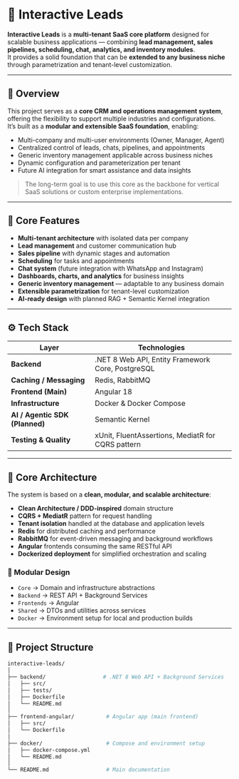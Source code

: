 # 🚀 Interactive Leads

**Interactive Leads** is a **multi-tenant SaaS core platform** designed for scalable business applications — combining **lead management, sales pipelines, scheduling, chat, analytics, and inventory modules**.  
It provides a solid foundation that can be **extended to any business niche** through parametrization and tenant-level customization.

---

## 🧭 Overview

This project serves as a **core CRM and operations management system**, offering the flexibility to support multiple industries and configurations.  
It’s built as a **modular and extensible SaaS foundation**, enabling:

- Multi-company and multi-user environments (Owner, Manager, Agent)  
- Centralized control of leads, chats, pipelines, and appointments  
- Generic inventory management applicable across business niches  
- Dynamic configuration and parameterization per tenant  
- Future AI integration for smart assistance and data insights  

> The long-term goal is to use this core as the backbone for vertical SaaS solutions or custom enterprise implementations.

---

## 🧠 Core Features

- **Multi-tenant architecture** with isolated data per company  
- **Lead management** and customer communication hub  
- **Sales pipeline** with dynamic stages and automation  
- **Scheduling** for tasks and appointments  
- **Chat system** (future integration with WhatsApp and Instagram)  
- **Dashboards, charts, and analytics** for business insights  
- **Generic inventory management** — adaptable to any business domain  
- **Extensible parametrization** for tenant-level customization  
- **AI-ready design** with planned RAG + Semantic Kernel integration  

---

## ⚙️ Tech Stack

| Layer | Technologies |
|-------|---------------|
| **Backend** | .NET 8 Web API, Entity Framework Core, PostgreSQL |
| **Caching / Messaging** | Redis, RabbitMQ |
| **Frontend (Main)** | Angular 18 |
| **Infrastructure** | Docker & Docker Compose |
| **AI / Agentic SDK (Planned)** | Semantic Kernel |
| **Testing & Quality** | xUnit, FluentAssertions, MediatR for CQRS pattern |

---

## 🧱 Core Architecture

The system is based on a **clean, modular, and scalable architecture**:

- **Clean Architecture / DDD-inspired** domain structure  
- **CQRS + MediatR** pattern for request handling  
- **Tenant isolation** handled at the database and application levels  
- **Redis** for distributed caching and performance  
- **RabbitMQ** for event-driven messaging and background workflows  
- **Angular** frontends consuming the same RESTful API  
- **Dockerized deployment** for simplified orchestration and scaling  

### 🧩 Modular Design
- `Core` → Domain and infrastructure abstractions  
- `Backend` → REST API + Background Services  
- `Frontends` → Angular
- `Shared` → DTOs and utilities across services  
- `Docker` → Environment setup for local and production builds  

---

## 📁 Project Structure

```bash
interactive-leads/
│
├── backend/                  # .NET 8 Web API + Background Services
│   ├── src/
│   ├── tests/
│   ├── Dockerfile
│   └── README.md
│
├── frontend-angular/          # Angular app (main frontend)
│   ├── src/
│   └── Dockerfile
│
├── docker/                    # Compose and environment setup
│   ├── docker-compose.yml
│   └── README.md
│
└── README.md                  # Main documentation



